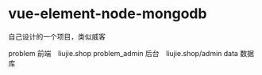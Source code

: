 # vue-element-node-mongodb
自己设计的一个项目，类似威客

problem 前端　liujie.shop
problem_admin 后台　liujie.shop/admin
data 数据库
